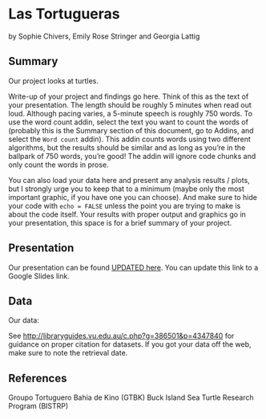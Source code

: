 Las Tortugueras
================
by Sophie Chivers, Emily Rose Stringer and Georgia Lattig

## Summary

Our project looks at turtles.

Write-up of your project and findings go here. Think of this as the text
of your presentation. The length should be roughly 5 minutes when read
out loud. Although pacing varies, a 5-minute speech is roughly 750
words. To use the word count addin, select the text you want to count
the words of (probably this is the Summary section of this document, go
to Addins, and select the `Word count` addin). This addin counts words
using two different algorithms, but the results should be similar and as
long as you’re in the ballpark of 750 words, you’re good! The addin will
ignore code chunks and only count the words in prose.

You can also load your data here and present any analysis results /
plots, but I strongly urge you to keep that to a minimum (maybe only the
most important graphic, if you have one you can choose). And make sure
to hide your code with `echo = FALSE` unless the point you are trying to
make is about the code itself. Your results with proper output and
graphics go in your presentation, this space is for a brief summary of
your project.

## Presentation

Our presentation can be found [UPDATED here](https://docs.google.com/presentation/d/1xQokf4kLggq_BDt04svHl_0KVKK_AW0inhDp5nUpfAA/edit#slide=id.p). You can update this link to a Google Slides link.

## Data

Our data:

See
<http://libraryguides.vu.edu.au/c.php?g=386501&p=4347840> for guidance
on proper citation for datasets. If you got your data off the web, make
sure to note the retrieval date.

## References

Groupo Tortuguero Bahia de Kino (GTBK)
Buck Island Sea Turtle Research Program (BISTRP)
